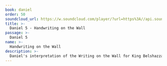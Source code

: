 ```yaml
---
book: daniel
order: 50
soundcloud_url: https://w.soundcloud.com/player/?url=https%3A//api.soundcloud.com/tracks/
title: >-
  Daniel 5 - Handwriting on the Wall
passage: >-
  Daniel 5
name: >-
  Handwriting on the Wall
description: >-
  Daniel's interpretation of the Writing on the Wall for King Belshazzar.
---
```


